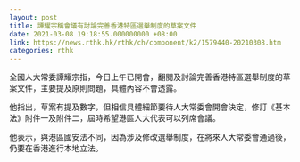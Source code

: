 ```yaml
---
layout: post
title: 譚耀宗稱會議有討論完善香港特區選舉制度的草案文件
date: 2021-03-08 19:18:55.000000000 +08:00
link: https://news.rthk.hk/rthk/ch/component/k2/1579440-20210308.htm
categories: rthk
---
```


全國人大常委譚耀宗指，今日上午已開會，翻閱及討論完善香港特區選舉制度的草案文件，主要提及原則問題，具體內容不會透露。

他指出，草案有提及數字，但相信具體細節要待人大常委會開會決定，修訂《基本法》附件一及附件二，屆時希望港區人大代表可以列席會議。

他表示，與港區國安法不同，因為涉及修改選舉制度，在將來人大常委會通過後，仍要在香港進行本地立法。
